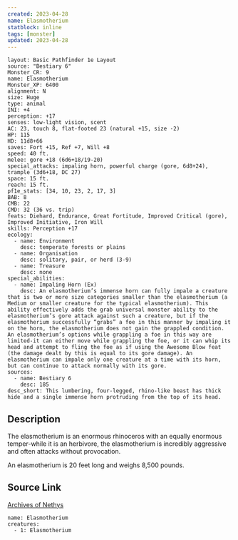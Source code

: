 ```yaml
---
created: 2023-04-28
name: Elasmotherium
statblock: inline
tags: [monster]
updated: 2023-04-28
---
```

```statblock
layout: Basic Pathfinder 1e Layout
source: "Bestiary 6"
Monster_CR: 9
name: Elasmotherium
Monster_XP: 6400
alignment: N
size: Huge
type: animal
INI: +4
perception: +17
senses: low-light vision, scent
AC: 23, touch 8, flat-footed 23 (natural +15, size -2)
HP: 115
HD: 11d8+66
saves: Fort +15, Ref +7, Will +8
speed: 40 ft.
melee: gore +18 (6d6+18/19-20)
special_attacks: impaling horn, powerful charge (gore, 6d8+24), trample (3d6+18, DC 27)
space: 15 ft.
reach: 15 ft.
pf1e_stats: [34, 10, 23, 2, 17, 3]
BAB: 8
CMB: 22
CMD: 32 (36 vs. trip)
feats: Diehard, Endurance, Great Fortitude, Improved Critical (gore), Improved Initiative, Iron Will
skills: Perception +17
ecology:
  - name: Environment
    desc: temperate forests or plains
  - name: Organisation
    desc: solitary, pair, or herd (3-9)
  - name: Treasure
    desc: none
special_abilities:
  - name: Impaling Horn (Ex)
    desc: An elasmotherium’s immense horn can fully impale a creature that is two or more size categories smaller than the elasmotherium (a Medium or smaller creature for the typical elasmotherium). This ability effectively adds the grab universal monster ability to the elasmotherium’s gore attack against such a creature, but if the elasmotherium successfully “grabs” a foe in this manner by impaling it on the horn, the elasmotherium does not gain the grappled condition. An elasmotherium’s options while grappling a foe in this way are limited-it can either move while grappling the foe, or it can whip its head and attempt to fling the foe as if using the Awesome Blow feat (the damage dealt by this is equal to its gore damage). An elasmotherium can impale only one creature at a time with its horn, but can continue to attack normally with its gore.
sources:
  - name: Bestiary 6
    desc: 185
desc_short: This lumbering, four-legged, rhino-like beast has thick hide and a single immense horn protruding from the top of its head.
```
## Description
The elasmotherium is an enormous rhinoceros with an equally enormous temper-while it is an herbivore, the elasmotherium is incredibly aggressive and often attacks without provocation. 

An elasmotherium is 20 feet long and weighs 8,500 pounds.
## Source Link
[Archives of Nethys](https://aonprd.com/MonsterDisplay.aspx?ItemName=Elasmotherium)
```encounter-table
name: Elasmotherium
creatures:
  - 1: Elasmotherium
```
